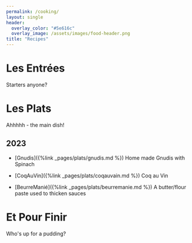 ```yaml
---
permalink: /cooking/
layout: single
header:
  overlay_color: "#5e616c"
  overlay_image: /assets/images/food-header.png
title: "Recipes"
---
```


# Les Entrées
Starters anyone?

# Les Plats
Ahhhhh - the main dish!

## 2023

- [Gnudis]({%link _pages/plats/gnudis.md %}) Home made Gnudis with Spinach
  
- [CoqAuVin]({%link _pages/plats/coqauvain.md %}) Coq au Vin

- [BeurreManié]({%link _pages/plats/beurremanie.md %}) A butter/flour paste used to thicken sauces

# Et Pour Finir
Who's up for a pudding?

